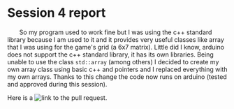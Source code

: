 # Session 4 report

&nbsp;&nbsp;&nbsp;&nbsp;&nbsp;&nbsp; So my program used to work fine but I was
using the c++ standard library because I am used to it and it provides very
useful classes like array that I was using for the game's grid (a 6x7 matrix).
Little did I know, arduino does not support the c++ standard library, it has
its own libraries. Being unable to use the class `std::array` (among others)
I decided to create my own array class using basic c++ and pointers and
I replaced everything with my own arrays. Thanks to this change the code now
runs on arduino (tested and approved during this session).

Here is a ![link to the pull request](https://github.com/QwEekYhyo/futuristic-original-useful-recreation/pull/1).
